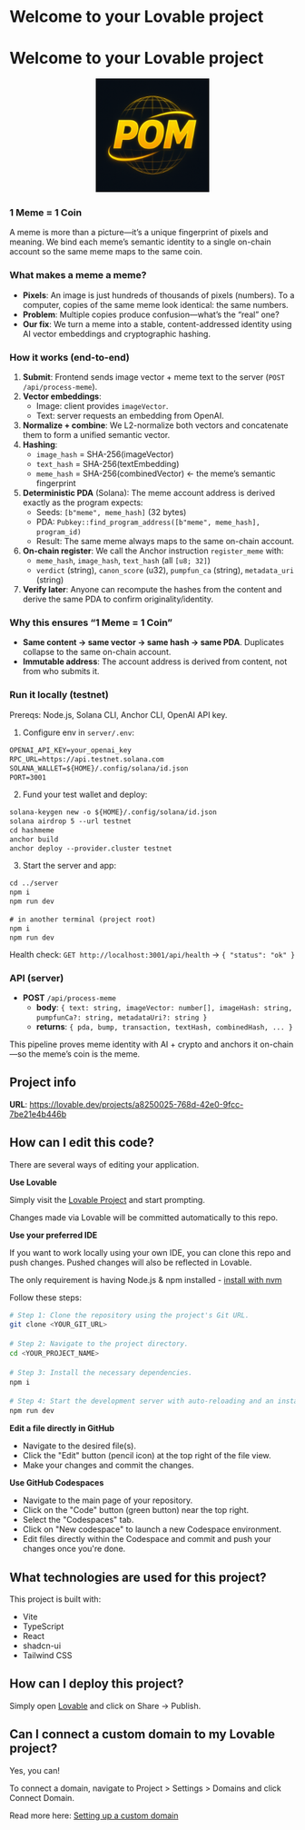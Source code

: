 # Welcome to your Lovable project
# Welcome to your Lovable project

<p align="center">
  <img src="./public/logo.png" alt="Meme Truth Machine logo" width="200" />
</p>

### 1 Meme = 1 Coin

A meme is more than a picture—it’s a unique fingerprint of pixels and meaning. We bind each meme’s semantic identity to a single on-chain account so the same meme maps to the same coin.

### What makes a meme a meme?

- **Pixels**: An image is just hundreds of thousands of pixels (numbers). To a computer, copies of the same meme look identical: the same numbers.
- **Problem**: Multiple copies produce confusion—what’s the “real” one?
- **Our fix**: We turn a meme into a stable, content-addressed identity using AI vector embeddings and cryptographic hashing.

### How it works (end-to-end)

1. **Submit**: Frontend sends image vector + meme text to the server (`POST /api/process-meme`).
2. **Vector embeddings**:
   - Image: client provides `imageVector`.
   - Text: server requests an embedding from OpenAI.
3. **Normalize + combine**: We L2-normalize both vectors and concatenate them to form a unified semantic vector.
4. **Hashing**:
   - `image_hash` = SHA-256(imageVector)
   - `text_hash` = SHA-256(textEmbedding)
   - `meme_hash` = SHA-256(combinedVector) ← the meme’s semantic fingerprint
5. **Deterministic PDA** (Solana): The meme account address is derived exactly as the program expects:
   - Seeds: `[b"meme", meme_hash]` (32 bytes)
   - PDA: `Pubkey::find_program_address([b"meme", meme_hash], program_id)`
   - Result: The same meme always maps to the same on-chain account.
6. **On-chain register**: We call the Anchor instruction `register_meme` with:
   - `meme_hash`, `image_hash`, `text_hash` (all `[u8; 32]`)
   - `verdict` (string), `canon_score` (u32), `pumpfun_ca` (string), `metadata_uri` (string)
7. **Verify later**: Anyone can recompute the hashes from the content and derive the same PDA to confirm originality/identity.

### Why this ensures “1 Meme = 1 Coin”

- **Same content → same vector → same hash → same PDA**. Duplicates collapse to the same on-chain account.
- **Immutable address**: The account address is derived from content, not from who submits it.

### Run it locally (testnet)

Prereqs: Node.js, Solana CLI, Anchor CLI, OpenAI API key.

1) Configure env in `server/.env`:

```
OPENAI_API_KEY=your_openai_key
RPC_URL=https://api.testnet.solana.com
SOLANA_WALLET=${HOME}/.config/solana/id.json
PORT=3001
```

2) Fund your test wallet and deploy:

```
solana-keygen new -o ${HOME}/.config/solana/id.json
solana airdrop 5 --url testnet
cd hashmeme
anchor build
anchor deploy --provider.cluster testnet
```

3) Start the server and app:

```
cd ../server
npm i
npm run dev

# in another terminal (project root)
npm i
npm run dev
```

Health check: `GET http://localhost:3001/api/health` → `{ "status": "ok" }`

### API (server)

- **POST** `/api/process-meme`
  - **body**: `{ text: string, imageVector: number[], imageHash: string, pumpfunCa?: string, metadataUri?: string }`
  - **returns**: `{ pda, bump, transaction, textHash, combinedHash, ... }`

This pipeline proves meme identity with AI + crypto and anchors it on-chain—so the meme’s coin is the meme.

## Project info

**URL**: https://lovable.dev/projects/a8250025-768d-42e0-9fcc-7be21e4b446b

## How can I edit this code?

There are several ways of editing your application.

**Use Lovable**

Simply visit the [Lovable Project](https://lovable.dev/projects/a8250025-768d-42e0-9fcc-7be21e4b446b) and start prompting.

Changes made via Lovable will be committed automatically to this repo.

**Use your preferred IDE**

If you want to work locally using your own IDE, you can clone this repo and push changes. Pushed changes will also be reflected in Lovable.

The only requirement is having Node.js & npm installed - [install with nvm](https://github.com/nvm-sh/nvm#installing-and-updating)

Follow these steps:

```sh
# Step 1: Clone the repository using the project's Git URL.
git clone <YOUR_GIT_URL>

# Step 2: Navigate to the project directory.
cd <YOUR_PROJECT_NAME>

# Step 3: Install the necessary dependencies.
npm i

# Step 4: Start the development server with auto-reloading and an instant preview.
npm run dev
```

**Edit a file directly in GitHub**

- Navigate to the desired file(s).
- Click the "Edit" button (pencil icon) at the top right of the file view.
- Make your changes and commit the changes.

**Use GitHub Codespaces**

- Navigate to the main page of your repository.
- Click on the "Code" button (green button) near the top right.
- Select the "Codespaces" tab.
- Click on "New codespace" to launch a new Codespace environment.
- Edit files directly within the Codespace and commit and push your changes once you're done.

## What technologies are used for this project?

This project is built with:

- Vite
- TypeScript
- React
- shadcn-ui
- Tailwind CSS

## How can I deploy this project?

Simply open [Lovable](https://lovable.dev/projects/a8250025-768d-42e0-9fcc-7be21e4b446b) and click on Share -> Publish.

## Can I connect a custom domain to my Lovable project?

Yes, you can!

To connect a domain, navigate to Project > Settings > Domains and click Connect Domain.

Read more here: [Setting up a custom domain](https://docs.lovable.dev/tips-tricks/custom-domain#step-by-step-guide)
